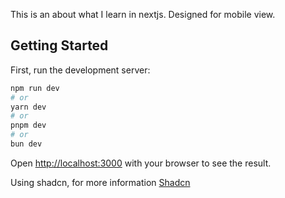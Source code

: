 This is an about what I learn in nextjs. Designed for mobile view.

## Getting Started

First, run the development server:

```bash
npm run dev
# or
yarn dev
# or
pnpm dev
# or
bun dev
```

Open [http://localhost:3000](http://localhost:3000) with your browser to see the result.

Using shadcn, for more information [Shadcn](https://ui.shadcn.com/docs)
